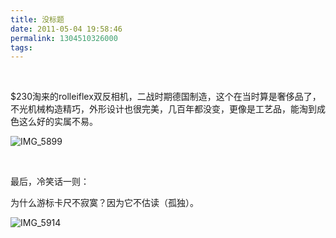 ```yaml
---
title: 没标题
date: 2011-05-04 19:58:46
permalink: 1304510326000
tags:
---
```


<p>&#160;</p>  <p>$230淘来的rolleiflex双反相机，二战时期德国制造，这个在当时算是奢侈品了，不光机械构造精巧，外形设计也很完美，几百年都没变，更像是工艺品，能淘到成色这么好的实属不易。</p>  <p><img border="0" alt="IMG_5899" src="http://static.flickr.com/5189/5688637055_7043885d28_z.jpg" /></p>  <p>&#160;</p> <p>最后，冷笑话一则：</p>  <p>为什么游标卡尺不寂寞？因为它不估读（孤独）。</p>  <p><img border="0" alt="IMG_5914" src="http://static.flickr.com/5030/5688637185_2f9cf874ec_z.jpg" /></p>
